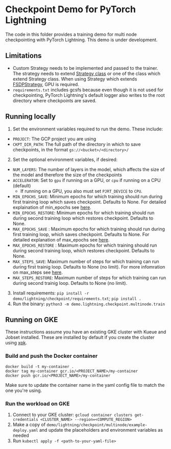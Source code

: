 # Checkpoint Demo for PyTorch Lightning

The code in this folder provides a training demo for multi node checkpointing with PyTorch Lightning. This demo is under development.

## Limitations
* Custom Strategy needs to be implemented and passed to the trainer. The strategy needs to extend [Strategy class](https://lightning.ai/docs/pytorch/stable/api/lightning.pytorch.strategies.Strategy.html) or one of the class which extend Strategy class. When using Strategy which extends [FSDPStrategy](https://lightning.ai/docs/pytorch/stable/api/lightning.pytorch.strategies.FSDPStrategy.html), GPU is required.
* `requirements.txt` includes gcsfs because even though it is not used for checkpointing, PyTorch Lightning's default logger also writes to the root directory where checkpoints are saved.

## Running locally

1. Set the environment variables required to run the demo. These include:
  * `PROJECT`: The GCP project you are using
  * `CKPT_DIR_PATH`: The full path of the directory in which to save checkpoints, in the format `gs://<bucket>/<directory>/`
2. Set the optional environment variables, if desired:
  * `NUM_LAYERS`: The number of layers in the model, which affects the size of the model and therefore the size of the checkpoints
  * `ACCELERATOR`: Set to `gpu` if running on a GPU, or `cpu` if running on a CPU (default)
    * If running on a GPU, you also must set `PJRT_DEVICE` to `CPU`.
  * `MIN_EPOCHS_SAVE`: Minimum epochs for which training should run during first training loop which saves checkpoint. Defaults to None. For detailed explaination of min_epochs see [here](https://lightning.ai/docs/pytorch/stable/common/trainer.html#min-epochs).
  * `MIN_EPOCHS_RESTORE`: Minimum epochs for which training should run during second training loop which restores checkpoint. Defaults to None.
  * `MAX_EPOCHS_SAVE` : Maximum epochs for which training should run during first training loop, which saves checkpoint. Defaults to None. For detailed explanation of max_epochs see [here](https://lightning.ai/docs/pytorch/stable/common/trainer.html#max-epochs).
  * `MAX_EPOCHS_RESTORE` : Maximum epochs for which training should run during second training loop, which restores checkpoint. Defaults to None.
  * `MAX_STEPS_SAVE`: Maximum number of steps for which training can run during first trainig loop. Defaults to None (no limit). For more infomration on max_steps see [here](https://lightning.ai/docs/pytorch/stable/common/trainer.html#max-steps).
  * `MAX_STEPS_RESTORE`: Maximum number of steps for which training can run during second trainig loop. Defaults to None (no limit). 
3. Install requirements: `pip install -r demo/lightning/checkpoint/requirements.txt`; `pip install .`
4. Run the binary: `python3 -m demo.lightning.checkpoint.multinode.train`

## Running on GKE

These instructions assume you have an existing GKE cluster with Kueue and Jobset installed. These are installed by default if you create the cluster using [xpk](https://github.com/google/xpk).

### Build and push the Docker container

```
docker build -t my-container .
docker tag my-container gcr.io/<PROJECT_NAME>/my-container
docker push gcr.io/<PROJECT_NAME>/my-container
```

Make sure to update the container name in the yaml config file to match the one you're using.

### Run the workload on GKE

1. Connect to your GKE cluster: `gcloud container clusters get-credentials <CLUSTER_NAME> --region=<COMPUTE_REGION>`
2. Make a copy of `demo/lightning/checkpoint/multinode/example-deploy.yaml` and update the placeholders and environment variables as needed
3. Run `kubectl apply -f <path-to-your-yaml-file>`
